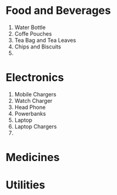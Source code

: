 # Food and Beverages 
1. Water Bottle
2. Coffe Pouches
3. Tea Bag and Tea Leaves
4. Chips and Biscuits
5. 

# Electronics
1. Mobile Chargers
2. Watch Charger
3. Head Phone
4. Powerbanks
5. Laptop
6. Laptop Chargers
7. 

# Medicines


# Utilities
